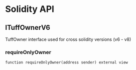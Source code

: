 # Solidity API

## ITuffOwnerV6


TuffOwner interface used for cross solidity versions (v6 - v8)





### requireOnlyOwner

```solidity
function requireOnlyOwner(address sender) external view
```








